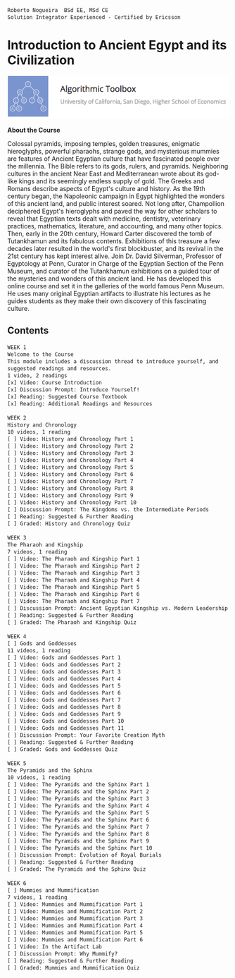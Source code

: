 ```
Roberto Nogueira  BSd EE, MSd CE
Solution Integrator Experienced - Certified by Ericsson
```

# Introduction to Ancient Egypt and its Civilization

![ebook_cover](images/algorithmic-toolbox.png)

**About the Course**

Colossal pyramids, imposing temples, golden treasures, enigmatic hieroglyphs, powerful pharaohs, strange gods, and mysterious mummies are features of Ancient Egyptian culture that have fascinated people over the millennia. The Bible refers to its gods, rulers, and pyramids. Neighboring cultures in the ancient Near East and Mediterranean wrote about its god-like kings and its seemingly endless supply of gold. The Greeks and Romans describe aspects of Egypt's culture and history. As the 19th century began, the Napoleonic campaign in Egypt highlighted the wonders of this ancient land, and public interest soared. Not long after, Champollion deciphered Egypt's hieroglyphs and paved the way for other scholars to reveal that Egyptian texts dealt with medicine, dentistry, veterinary practices, mathematics, literature, and accounting, and many other topics. Then, early in the 20th century, Howard Carter discovered the tomb of Tutankhamun and its fabulous contents. Exhibitions of this treasure a few decades later resulted in the world's first blockbuster, and its revival in the 21st century has kept interest alive. Join Dr. David Silverman, Professor of Egyptology at Penn, Curator in Charge of the Egyptian Section of the Penn Museum, and curator of the Tutankhamun exhibitions on a guided tour of the mysteries and wonders of this ancient land. He has developed this online course and set it in the galleries of the world famous Penn Museum. He uses many original Egyptian artifacts to illustrate his lectures as he guides students as they make their own discovery of this fascinating culture.

## Contents

```
WEEK 1
Welcome to the Course
This module includes a discussion thread to introduce yourself, and suggested readings and resources.  
1 video, 2 readings
[x] Video: Course Introduction
[x] Discussion Prompt: Introduce Yourself!
[x] Reading: Suggested Course Textbook
[x] Reading: Additional Readings and Resources

WEEK 2
History and Chronology
10 videos, 1 reading
[ ] Video: History and Chronology Part 1
[ ] Video: History and Chronology Part 2
[ ] Video: History and Chronology Part 3
[ ] Video: History and Chronology Part 4
[ ] Video: History and Chronology Part 5
[ ] Video: History and Chronology Part 6
[ ] Video: History and Chronology Part 7
[ ] Video: History and Chronology Part 8
[ ] Video: History and Chronology Part 9
[ ] Video: History and Chronology Part 10
[ ] Discussion Prompt: The Kingdoms vs. the Intermediate Periods
[ ] Reading: Suggested & Further Reading
[ ] Graded: History and Chronology Quiz

WEEK 3
The Pharaoh and Kingship
7 videos, 1 reading
[ ] Video: The Pharaoh and Kingship Part 1
[ ] Video: The Pharaoh and Kingship Part 2
[ ] Video: The Pharaoh and Kingship Part 3
[ ] Video: The Pharaoh and Kingship Part 4
[ ] Video: The Pharaoh and Kingship Part 5
[ ] Video: The Pharaoh and Kingship Part 6
[ ] Video: The Pharaoh and Kingship Part 7
[ ] Discussion Prompt: Ancient Egyptian Kingship vs. Modern Leadership
[ ] Reading: Suggested & Further Reading
[ ] Graded: The Pharaoh and Kingship Quiz

WEEK 4
[ ] Gods and Goddesses
11 videos, 1 reading
[ ] Video: Gods and Goddesses Part 1
[ ] Video: Gods and Goddesses Part 2
[ ] Video: Gods and Goddesses Part 3
[ ] Video: Gods and Goddesses Part 4
[ ] Video: Gods and Goddesses Part 5
[ ] Video: Gods and Goddesses Part 6
[ ] Video: Gods and Goddesses Part 7
[ ] Video: Gods and Goddesses Part 8
[ ] Video: Gods and Goddesses Part 9
[ ] Video: Gods and Goddesses Part 10
[ ] Video: Gods and Goddesses Part 11
[ ] Discussion Prompt: Your Favorite Creation Myth
[ ] Reading: Suggested & Further Reading
[ ] Graded: Gods and Goddesses Quiz

WEEK 5
The Pyramids and the Sphinx
10 videos, 1 reading
[ ] Video: The Pyramids and the Sphinx Part 1
[ ] Video: The Pyramids and the Sphinx Part 2
[ ] Video: The Pyramids and the Sphinx Part 3
[ ] Video: The Pyramids and the Sphinx Part 4
[ ] Video: The Pyramids and the Sphinx Part 5
[ ] Video: The Pyramids and the Sphinx Part 6
[ ] Video: The Pyramids and the Sphinx Part 7
[ ] Video: The Pyramids and the Sphinx Part 8
[ ] Video: The Pyramids and the Sphinx Part 9
[ ] Video: The Pyramids and the Sphinx Part 10
[ ] Discussion Prompt: Evolution of Royal Burials
[ ] Reading: Suggested & Further Reading
[ ] Graded: The Pyramids and the Sphinx Quiz

WEEK 6
[ ] Mummies and Mummification
7 videos, 1 reading
[ ] Video: Mummies and Mummification Part 1
[ ] Video: Mummies and Mummification Part 2
[ ] Video: Mummies and Mummification Part 3
[ ] Video: Mummies and Mummification Part 4
[ ] Video: Mummies and Mummification Part 5
[ ] Video: Mummies and Mummification Part 6
[ ] Video: In the Artifact Lab
[ ] Discussion Prompt: Why Mummify?
[ ] Reading: Suggested & Further Reading
[ ] Graded: Mummies and Mummification Quiz
```


